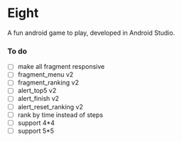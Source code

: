 # Eight
A fun android game to play, developed in Android Studio.


### To do

- [ ] make all fragment responsive
- [ ] fragment_menu v2
- [ ] fragment_ranking v2
- [ ] alert_top5 v2
- [ ] alert_finish v2
- [ ] alert_reset_ranking v2
- [ ] rank by time instead of steps
- [ ] support 4*4
- [ ] support 5*5
